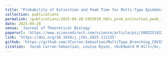 ```yaml
---
title: "Probability of Extinction and Peak Time for Multi-Type Epidemics with Application to Covid-19 Variants of Concern"
collection: publications
permalink: /publications/2025-04-28-COVID19_VOCs_prob_extinction_peak_time_multitype_epidemics
date: 2025-04-28
venue: 'Journal of Theoretical Biology'
paperurl: 'https://www.sciencedirect.com/science/article/pii/S0022519325001018/pdfft?md5=4a02b04280f01fb2b09cb52e87b8bbf9&pid=1-s2.0-S0022519325001018-main.pdf'
link: 'https://doi.org/10.1016/j.jtbi.2025.112135'
github: 'https://github.com/JCurran-Sebastian/MultiType_Branching_COVID19'
citation: 'Jacob Curran-Sebastian, Louise Dyson, <b>Edward M Hill</b>, Ian Hall, Lorenzo Pellis, Thomas House. (2025). &quot;Cost-effectiveness of routine COVID-19 adult vaccination programmes in England.&quot; <i>Journal of Theoretical Biology</i>, 112135. doi: 10.1016/j.jtbi.2025.112135.'
---
```

